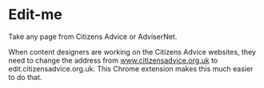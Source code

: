 # Edit-me

Take any page from Citizens Advice or AdviserNet.

When content designers are working on the Citizens Advice websites, they need to change the address from www.citizensadvice.org.uk to edit.citizensadvice.org.uk. This Chrome extension makes this much easier to do that. 
